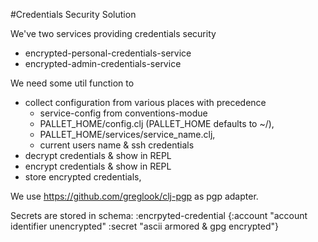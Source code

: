 #Credentials Security Solution

We've two services providing credentials security
* encrypted-personal-credentials-service
* encrypted-admin-credentials-service

We need some util function to 
* collect configuration from various places with precedence  
  * service-config from conventions-modue
  * PALLET_HOME/config.clj (PALLET_HOME defaults to ~/), 
  * PALLET_HOME/services/service_name.clj,  
  * current users name & ssh credentials
* decrypt credentials & show in REPL
* encrypt credentials & show in REPL 
* store encrypted credentials,

We use https://github.com/greglook/clj-pgp as pgp adapter.

Secrets are stored in schema:
:encrpyted-credential 
  {:account "account identifier unencrypted"
   :secret "ascii armored & gpg encrypted"}